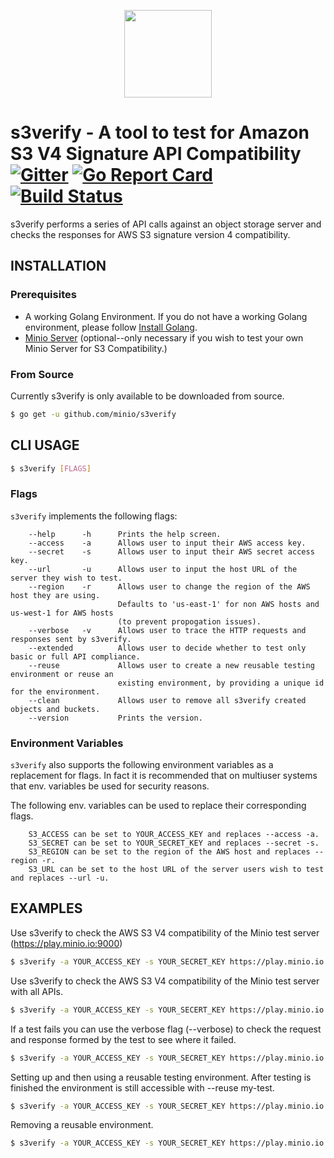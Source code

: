 <p align="center">
<img src="https://github.com/minio/s3verify/blob/master/s3v_logo-01.png?raw=true" width="140px">
</p>

# s3verify - A tool to test for Amazon S3 V4 Signature API Compatibility [![Gitter](https://badges.gitter.im/Join%20Chat.svg)](https://gitter.im/minio/minio?utm_source=badge&utm_medium=badge&utm_campaign=pr-badge&utm_content=badge) [![Go Report Card](https://goreportcard.com/badge/minio/minio)](https://goreportcard.com/report/minio/minio) [![Build Status](https://travis-ci.org/minio/s3verify.svg?branch=master)](https://travis-ci.org/minio/s3verify)

s3verify performs a series of API calls against an object storage server and checks the responses for AWS S3 signature version 4 compatibility.

## INSTALLATION
### Prerequisites
- A working Golang Environment. If you do not have a working Golang environment, please follow [Install Golang](https://github.com/minio/minio/blob/master/INSTALLGO.md).
- [Minio Server](https://github.com/minio/minio/blob/master/README.md) (optional--only necessary if you wish to test your own Minio Server for S3 Compatibility.)

### From Source
Currently s3verify is only available to be downloaded from source. 

```sh
$ go get -u github.com/minio/s3verify
```

## CLI USAGE

```sh
$ s3verify [FLAGS]
```

### Flags

``s3verify`` implements the following flags:

```
    --help      -h      Prints the help screen.
    --access    -a      Allows user to input their AWS access key.
    --secret    -s      Allows user to input their AWS secret access key.
    --url       -u      Allows user to input the host URL of the server they wish to test.
    --region    -r      Allows user to change the region of the AWS host they are using. 
                        Defaults to 'us-east-1' for non AWS hosts and us-west-1 for AWS hosts
                        (to prevent propogation issues).
    --verbose   -v      Allows user to trace the HTTP requests and responses sent by s3verify.
    --extended          Allows user to decide whether to test only basic or full API compliance.
    --reuse             Allows user to create a new reusable testing environment or reuse an 
                        existing environment, by providing a unique id for the environment.
    --clean             Allows user to remove all s3verify created objects and buckets. 
    --version           Prints the version.
```

### Environment Variables
``s3verify`` also supports the following environment variables as a replacement for flags. In fact it is recommended that on multiuser systems that env. 
variables be used for security reasons.

The following env. variables can be used to replace their corresponding flags.

```
    S3_ACCESS can be set to YOUR_ACCESS_KEY and replaces --access -a.
    S3_SECRET can be set to YOUR_SECRET_KEY and replaces --secret -s.
    S3_REGION can be set to the region of the AWS host and replaces --region -r.
    S3_URL can be set to the host URL of the server users wish to test and replaces --url -u.
```

## EXAMPLES
Use s3verify to check the AWS S3 V4 compatibility of the Minio test server (https://play.minio.io:9000)

```sh
$ s3verify -a YOUR_ACCESS_KEY -s YOUR_SECRET_KEY https://play.minio.io:9000 
```

Use s3verify to check the AWS S3 V4 compatibility of the Minio test server with all APIs.

```sh
$ s3verify -a YOUR_ACCESS_KEY -s YOUR_SECERT_KEY https://play.minio.io:9000 --extended
```

If a test fails you can use the verbose flag (--verbose) to check the request and response formed by the test to see where it failed.

```sh
$ s3verify -a YOUR_ACCESS_KEY -s YOUR_SECRET_KEY https://play.minio.io:9000 --verbose
```

Setting up and then using a reusable testing environment. 
After testing is finished the environment is still accessible with --reuse my-test.

```sh
$ s3verify -a YOUR_ACCESS_KEY -s YOUR_SECRET_KEY https://play.minio.io:9000 --reuse my-test
```

Removing a reusable environment.

```sh
$ s3verify -a YOUR_ACCESS_KEY -s YOUR_SECRET_KEY https://play.minio.io:9000 --clean my-test
```
